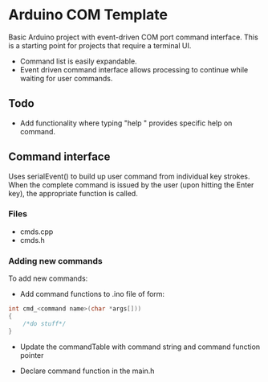 # Arduino COM Template

Basic Arduino project with event-driven COM port command interface. This is a starting point for projects that require a terminal UI.
- Command list is easily expandable.
- Event driven command interface allows processing to continue while waiting for user commands.

## Todo

- Add functionality where typing "help <cmd>" provides specific help on command.

## Command interface

Uses serialEvent() to build up user command from individual key strokes. When the complete command is issued by the user (upon hitting the Enter key), the appropriate function is called.

### Files
- cmds.cpp
- cmds.h

### Adding new commands

To add new commands:

- Add command functions to .ino file of form:

```c
int cmd_<command name>(char *args[]))
{
    /*do stuff*/
}
```

- Update the commandTable with command string and command function pointer

- Declare command function in the main.h
